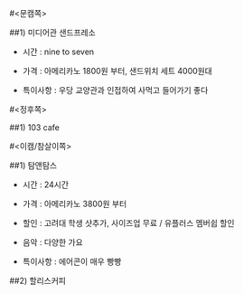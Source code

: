 #<문캠쪽>

##1) 미디어관 샌드프레소

- 시간 : nine to seven

- 가격 : 아메리카노 1800원 부터, 샌드위치 세트 4000원대

- 특이사항 : 우당 교양관과 인접하여 사먹고 들어가기 좋다


#<정후쪽>

##1) 103 cafe


#<이캠/참살이쪽>

##1) 탐앤탐스

- 시간 : 24시간

- 가격 : 아메리카노 3800원 부터

- 할인 : 고려대 학생 샷추가, 사이즈업 무료 / 유플러스 멤버쉽 할인

- 음악 : 다양한 가요

- 특이사항 : 에어콘이 매우 빵빵

##2) 할리스커피 
